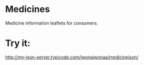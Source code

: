 # Medicines

Medicine information leaflets for consumers.

# Try it:

http://my-json-server.typicode.com/iwonaiwonaa/medicinejson/ 
